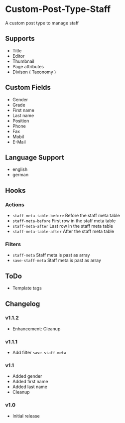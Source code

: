# Custom-Post-Type-Staff

A custom post type to manage staff

## Supports

* Title
* Editor
* Thumbnail
* Page attributes
* Divison ( Taxonomy )

## Custom Fields

* Gender
* Grade
* First name
* Last name
* Position
* Phone
* Fax
* Mobil
* E-Mail

## Language Support

* english
* german

## Hooks

### Actions

* `staff-meta-table-before` Before the staff meta table
* `staff-meta-before` First row in the staff meta table
* `staff-meta-after` Last row in the staff meta table
* `staff-meta-table-after` After the staff meta table

### Filters

* `staff-meta` Staff meta is past as array
* `save-staff-meta` Staff meta is past as array

## ToDo

* Template tags

## Changelog

### v1.1.2

* Enhancement: Cleanup

### v1.1.1

* Add filter `save-staff-meta`

### v1.1

* Added gender
* Added first name
* Added last name
* Cleanup

### v1.0

* Initial release

